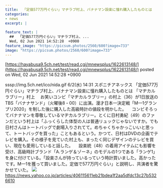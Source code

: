 ```yaml
---
title:  「定価577万円ぐらい」マヂラブ村上、バナナマン設楽に憧れ購入したものとは  
categories:
- news
excerpt: |
  
feature_text: |
  ##  「定価577万円ぐらい」マヂラブ村上、...
  Wed, 02 Jun 2021 14:52:28  +0900
feature_image: "https://picsum.photos/2560/600?image=733"
image: "https://picsum.photos/2560/600?image=733"
---
```


[https://hayabusa9.5ch.net/test/read.cgi/mnewsplus/1622613148/](https://hayabusa9.5ch.net/test/read.cgi/mnewsplus/1622613148/)
posted on Wed, 02 Jun 2021 14:52:28  +0900

<!--more-->

sssp://img.5ch.net/ico/nida.gif 6/2(水) 14:31 スポニチアネックス 「定価577万円ぐらい」マヂラブ村上、バナナマン設楽に憧れ購入したものとは 「マヂカルラブリー」村上 　お笑いコンビ「マヂカルラブリー」の村上（36）が1日放送のTBS「バナナサンド」（火曜後8・00）に出演。漫才日本一決定戦「M—1グランプリ2020」を制した後に購入した高級時計の値段を明かした。 　コンビそろってバナナマンを尊敬しているマヂカルラブリー。とくに日村勇紀（49）のファンだという村上は「ふっくらした体型の人は普通リュックじゃないですか。でも日村さんはトートバッグで劇場入りされてて。めちゃくちゃかっこいいと思って、トートバッグを買った」こともあるという。かつて、日村はDVDの企画でテレビを購入。その様子を見ていた村上も、まったく同じデザインのテレビを買い、現在も愛用していると話した。 　設楽統（48）の着用アイテムにも影響を受け、高級時計ブランド「A.ランゲ＆ゾーネ」のモデルの1つである「ランゲ1」を身に付けている。「設楽さんが持っているっていう時計買いました。高かったです。M—1を獲って買いました。定価で577万円ぐらい」と説明し、共演者を驚かせていた。 ![](https://amd-pctr.c.yimg.jp/r/iwiz-amd/20210602-00000180-spnannex-000-4-view.jpg) https://news.yahoo.co.jp/articles/406115611eb21bdea1f2aa5dfdc13c27b5326610
